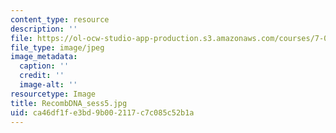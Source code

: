 ```yaml
---
content_type: resource
description: ''
file: https://ol-ocw-studio-app-production.s3.amazonaws.com/courses/7-01sc-fundamentals-of-biology-fall-2011/ca46df1fe3bd9b002117c7c085c52b1a_RecombDNA_sess5.jpg
file_type: image/jpeg
image_metadata:
  caption: ''
  credit: ''
  image-alt: ''
resourcetype: Image
title: RecombDNA_sess5.jpg
uid: ca46df1f-e3bd-9b00-2117-c7c085c52b1a
---
```

